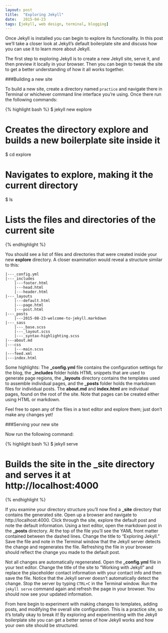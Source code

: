 ```yaml
---
layout: post
title:  "Exploring Jekyll"
date:   2015-04-23
tags: [jekyll, web design, terminal, blogging]
---
```

Once Jekyll is installed you can begin to explore its functionality. In this post we’ll take a closer look at Jekyll’s default boilerplate site and discuss how you can use it to learn more about Jekyll.

The first step to exploring Jekyll is to create a new Jekyll site, serve it, and then preview it locally in your browser. Then you can begin to tweak the site to get a better understanding of how it all works together.

###Building a new site

To build a new site, create a directory named `practice` and navigate there in Terminal or whichever command line interface you’re using. Once there run the following commands:

{% highlight bash %}
$ jekyll new explore
# Creates the directory explore and builds a new boilerplate site inside it

$ cd explore
# Navigates to explore, making it the current directory

$ ls
# Lists the files and directories of the current site
{% endhighlight %}

You should see a list of files and directories that were created inside your new **explore** directory. A closer examination would reveal a structure similar to this:

~~~~~~~
|---_config.yml
|---_includes
    |---footer.html
    |---head.html
    |---header.html
|---_layouts
    |---default.html
    |---page.html
    |---post.html
|---_posts
    |---2015-08-23-welcome-to-jekyll.markdown
|---_sass
    |---_base.scss
    |---_layout.scss
    |---_syntax-highlighting.scss
|---about.md
|---css
    |---main.scss
|---feed.xml
|---index.html
~~~~~~~

Some highlights: The **_config.yml** file contains the configuration settings for the blog, the **_includes** folder holds HTML snippets that are used to generate page regions, the **_layouts** directory contains the templates used to assemble individual pages, and the **_posts** folder holds the markdown files for individual posts. The **about.md** and **index.html** are individual pages, found on the root of the site. Note that pages can be created either using HTML or markdown.

Feel free to open any of the files in a text editor and explore them; just don’t make any changes yet!

###Serving your new site

Now run the following command:

{% highlight bash %}
$ jekyll serve
# Builds the site in the _site directory and serves it at http://localhost:4000
{% endhighlight %}

If you examine your directory structure you’ll now find a **_site** directory that contains the generated site. Open up a browser and navigate to http://localhost:4000. Click through the site, explore the default post and note the default information. Using a text editor, open the markdown post in the **_posts** directory. At the top of the file you’ll see the YAML front matter contained between the dashed lines. Change the title to “Exploring Jekyll.” Save the file and note in the Terminal window that the Jekyll server detects the change and regenerates the file. Refreshing the file in your browser should reflect the change you made to the default post.

Not all changes are automatically regenerated. Open the **_config.yml** file in your text editor. Change the title of the site to “Working with Jekyll” and replace the placeholder contact information with your contact info and then save the file. Notice that the Jekyll server doesn’t automatically detect the change. Stop the server by typing `CTRL+C` in the Terminal window. Run the `jekyll serve` command again and refresh the page in your browser. You should now see your updated information.

From here begin to experiment with making changes to templates, adding posts, and modifying the overall site configuration. This is a practice site, so it’s totally okay to break it! By exploring and experimenting with the Jekyll boilerplate site you can get a better sense of how Jekyll works and how your own site should be structured.
